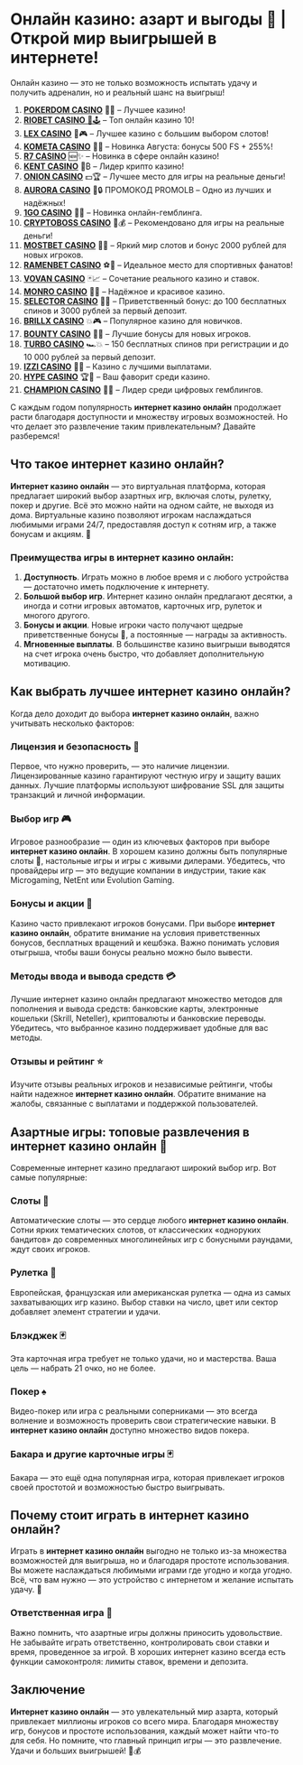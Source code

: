 # Онлайн казино: азарт и выгоды 🎰 | Открой мир выигрышей в интернете!

Онлайн казино — это не только возможность испытать удачу и получить адреналин, но и реальный шанс на выигрыш! 
1. [**POKERDOM CASINO**](https://4pd-stat.com/click/65c385136bcc63141167f1e3/4450/13807/subaccount) 🎰🔥 – Лучшее казино!
1. [**RIOBET CASINO** 🌟🕹️](https://tracker.rioaffi.com/link?btag=1027246_346134) – Топ онлайн казино 10!
1. [**LEX CASINO**](https://lex-ircp01.com/c71ab4dfb) 🎯🎮 – Лучшее казино с большим выбором слотов!
1. [**KOMETA CASINO**](https://stars-flight.com/s2371995e) 🚀🎁 – Новинка Августа: бонусы 500 FS + 255%!
1. [**R7 CASINO**](https://aristocratic-hall.com/s9f210880) 🆕✨ – Новинка в сфере онлайн казино!
1. [**KENT CASINO**](https://passage-through-deserts.com/de0514c15) 💎₿ – Лидер крипто казино!
1. [**ONION CASINO**](https://obclk001-2d.top/click?offer_id=986&partner_id=10542&landing_id=1798&utm_medium=affiliate&sub_1=oncasino3) 💵🏆 – Лучшее место для игры на реальные деньги!
1. [**AURORA CASINO**](https://10trafic-stat2.com/click/668546566bcc6313411604c7/6766/15114/subaccount?promocode=PROMOLB) 🌌🔒 ПРОМОКОД PROMOLB – Одно из лучших и надёжных!
1. [**1GO CASINO**](https://1go-ircp01.com/ce015f410) 🎉🎲 – Новинка онлайн-гемблинга.
1. [**CRYPTOBOSS CASINO**](https://cryptobossc.online/d847bcfa9) 👑💰 – Рекомендовано для игры на реальные деньги!
1. [**MOSTBET CASINO**](https://ktbtis024ifqfn0mst.com/beQs) 🎡💫 – Яркий мир слотов и бонус 2000 рублей для новых игроков.
1. [**RAMENBET CASINO**](https://get.saltyram.com/ru/registration?apkpop=0&partner=p24970p3296034p5526) ⚽🏅 – Идеальное место для спортивных фанатов!
1. [**VOVAN CASINO**](https://vovan.site/d2375cf9b) 🃏📈 – Сочетание реального казино и ставок.
1. [**MONRO CASINO**](https://mnr-ircp01.com/c3ce72a2c) 🌟💖 – Надёжное и красивое казино.
1. [**SELECTOR CASINO**](https://gosel.pl/SELVK) 🎁🎉 – Приветственный бонус: до 100 бесплатных спинов и 3000 рублей за первый депозит.
1. [**BRILLX CASINO**](https://brillx.pub/BRIVK) 💥🎮 – Популярное казино для новичков.
1. [**BOUNTY CASINO**](https://bounty-casino.de/BOVK) 🎯🎁 – Лучшие бонусы для новых игроков.
1. [**TURBO CASINO**](https://turbo-casino.pro/TURVK) 🏎️💥 – 150 бесплатных спинов при регистрации и до 10 000 рублей за первый депозит.
1. [**IZZI CASINO**](https://izzi-fr03.com/ca7c8a7b7) 💸🔝 – Казино с лучшими выплатами.
1. [**HYPE CASINO**](https://hypekaz.com/dc2f44ad0) 🏆🎉 – Ваш фаворит среди казино.
1. [**CHAMPION CASINO**](https://champcasino.ink/pobeda/doa-hats?p80412p305331p112c) 🥇🎰 – Лидер среди цифровых гемблингов.

С каждым годом популярность **интернет казино онлайн** продолжает расти благодаря доступности и множеству игровых возможностей. Но что делает это развлечение таким привлекательным? Давайте разберемся!

## Что такое интернет казино онлайн?

**Интернет казино онлайн** — это виртуальная платформа, которая предлагает широкий выбор азартных игр, включая слоты, рулетку, покер и другие. Всё это можно найти на одном сайте, не выходя из дома. Виртуальные казино позволяют игрокам наслаждаться любимыми играми 24/7, предоставляя доступ к сотням игр, а также бонусам и акциям. 🎰

### Преимущества игры в интернет казино онлайн:

1. **Доступность**. Играть можно в любое время и с любого устройства — достаточно иметь подключение к интернету.
2. **Большой выбор игр**. Интернет казино онлайн предлагают десятки, а иногда и сотни игровых автоматов, карточных игр, рулеток и многого другого.
3. **Бонусы и акции**. Новые игроки часто получают щедрые приветственные бонусы 🎁, а постоянные — награды за активность.
4. **Мгновенные выплаты**. В большинстве казино выигрыши выводятся на счет игрока очень быстро, что добавляет дополнительную мотивацию.

## Как выбрать лучшее интернет казино онлайн?

Когда дело доходит до выбора **интернет казино онлайн**, важно учитывать несколько факторов:

### Лицензия и безопасность 🔐

Первое, что нужно проверить, — это наличие лицензии. Лицензированные казино гарантируют честную игру и защиту ваших данных. Лучшие платформы используют шифрование SSL для защиты транзакций и личной информации.

### Выбор игр 🎮

Игровое разнообразие — один из ключевых факторов при выборе **интернет казино онлайн**. В хорошем казино должны быть популярные слоты 🎰, настольные игры и игры с живыми дилерами. Убедитесь, что провайдеры игр — это ведущие компании в индустрии, такие как Microgaming, NetEnt или Evolution Gaming.

### Бонусы и акции 🎁

Казино часто привлекают игроков бонусами. При выборе **интернет казино онлайн**, обратите внимание на условия приветственных бонусов, бесплатных вращений и кешбэка. Важно понимать условия отыгрыша, чтобы ваши бонусы реально можно было вывести.

### Методы ввода и вывода средств 💳

Лучшие интернет казино онлайн предлагают множество методов для пополнения и вывода средств: банковские карты, электронные кошельки (Skrill, Neteller), криптовалюты и банковские переводы. Убедитесь, что выбранное казино поддерживает удобные для вас методы.

### Отзывы и рейтинг ⭐

Изучите отзывы реальных игроков и независимые рейтинги, чтобы найти надежное **интернет казино онлайн**. Обратите внимание на жалобы, связанные с выплатами и поддержкой пользователей.

## Азартные игры: топовые развлечения в интернет казино онлайн 🎰

Современные интернет казино предлагают широкий выбор игр. Вот самые популярные:

### Слоты 🎰

Автоматические слоты — это сердце любого **интернет казино онлайн**. Сотни ярких тематических слотов, от классических «одноруких бандитов» до современных многолинейных игр с бонусными раундами, ждут своих игроков.

### Рулетка 🎡

Европейская, французская или американская рулетка — одна из самых захватывающих игр казино. Выбор ставки на число, цвет или сектор добавляет элемент стратегии и удачи.

### Блэкджек 🃏

Эта карточная игра требует не только удачи, но и мастерства. Ваша цель — набрать 21 очко, но не более.

### Покер ♠️

Видео-покер или игра с реальными соперниками — это всегда волнение и возможность проверить свои стратегические навыки. В **интернет казино онлайн** доступно множество видов покера.

### Бакара и другие карточные игры 🃏

Бакара — это ещё одна популярная игра, которая привлекает игроков своей простотой и возможностью быстро выигрывать.

## Почему стоит играть в интернет казино онлайн?

Играть в **интернет казино онлайн** выгодно не только из-за множества возможностей для выигрыша, но и благодаря простоте использования. Вы можете наслаждаться любимыми играми где угодно и когда угодно. Всё, что вам нужно — это устройство с интернетом и желание испытать удачу. 🎲

### Ответственная игра 🧠

Важно помнить, что азартные игры должны приносить удовольствие. Не забывайте играть ответственно, контролировать свои ставки и время, проведенное за игрой. В хороших интернет казино всегда есть функции самоконтроля: лимиты ставок, времени и депозита.

## Заключение

**Интернет казино онлайн** — это увлекательный мир азарта, который привлекает миллионы игроков со всего мира. Благодаря множеству игр, бонусов и простоте использования, каждый может найти что-то для себя. Но помните, что главный принцип игры — это развлечение. Удачи и больших выигрышей! 🎉💰
